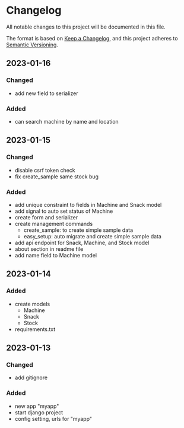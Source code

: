 # Changelog

All notable changes to this project will be documented in this file.

The format is based on [Keep a Changelog](https://keepachangelog.com/en/1.0.0/),
and this project adheres to [Semantic Versioning](https://semver.org/spec/v2.0.0.html).


## 2023-01-16

### Changed
- add new field to serializer

### Added
- can search machine by name and location


## 2023-01-15

### Changed
- disable csrf token check
- fix create_sample same stock bug

### Added
- add unique constraint to fields in Machine and Snack model
- add signal to auto set status of Machine
- create form and serializer
- create management commands
    - create_sample: to create simple sample data
    - easy_setup: auto migrate and create simple sample data
- add api endpoint for Snack, Machine, and Stock model
- about section in readme file
- add name field to Machine model


## 2023-01-14

### Added
- create models
    - Machine
    - Snack
    - Stock
- requirements.txt


## 2023-01-13

### Changed
- add gitignore

### Added
- new app "myapp"
- start django project
- config setting, urls for "myapp"